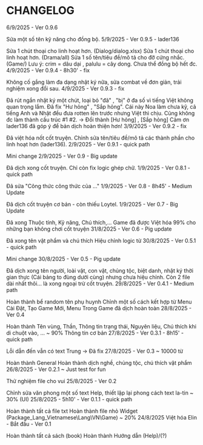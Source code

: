# CHANGELOG

6/9/2025 - Ver 0.9.6

Sửa một số tên kỹ năng cho đồng bộ.
5/9/2025 - Ver 0.9.5 - lader136

Sửa 1 chút thoại cho linh hoạt hơn. (Dialog/dialog.xlsx)
Sửa 1 chút thoại cho linh hoạt hơn. (Drama/all)
Sửa 1 số tên/tiêu đề/mô tả cho đỡ cứng nhắc. (Game/)
Lưu ý: crim = dâu dại , palulu = cây dong. Chưa thể đồng bộ hết đc.
4/9/2025 - Ver 0.9.4 - 8h30' - fix

Không cố gắng làm đa dạng nhật ký nữa, sửa combat về đơn giản, trải nghiệm xong đổi sau.
4/9/2025 - Ver 0.9.3 - fix

Đã rút ngắn nhặt ký một chút, loại bỏ "đã" , "bị" ở đa số vì tiếng Việt không quan trọng lắm.
Đã fix "Hư hỏng" , "Sắp hỏng". Cái này Noa làm chưa kỹ, cả tiếng Anh và Nhật đều đưa rotten lên trước nhưng Việt thì chịu. Cũng không đc làm thành cấu trúc #1 #2. -> Đổi thành [Hư hỏng] , [Sắp hỏng]
Cảm ơn lader136 đã góp ý để bản dịch hoàn thiện hơn!
3/9/2025 - Ver 0.9.2 - fix

Đã việt hóa nốt cốt truyện.
Chỉnh sửa tên/tiêu đề/mô tả các thành phần cho linh hoạt hơn (lader136).
2/9/2025 - Ver 0.9.1 - quick path

Mini change
2/9/2025 - Ver 0.9 - Big update

Đã dịch xong cốt truyện.
Chỉ còn fix logic ghép chữ.
1/9/2025 - Ver 0.8.1 - quick path

Đã sửa "Công thức công thức của ..."
1/9/2025 - Ver 0.8 - 8h45' - Medium Update

Đã dịch cốt truyện cơ bản - còn thiếu Loytel.
1/9/2025 - Ver 0.7 - Big Update

Đã xong Thuộc tính, Kỹ năng, Chú thích,...
Game đã được Việt hóa 99% cho những bạn không chơi cốt truyện
31/8/2025 - Ver 0.6 - Pig update

Đã xong tên vật phẩm và chú thích
Hiệu chỉnh logic từ
30/8/2025 - Ver 0.5.1 - quick path

Mini change
30/8/2025 - Ver 0.5 - Pig update

Đã dịch xong tên người, loài vật, con vật, chủng tộc, biệt danh, nhật ký thời gian thực (Cái bảng to đùng dưới cùng) nhưng chưa hiệu chỉnh.
Còn 2 file dài nhất thôi... là xong ngoại trừ cốt truyện.
29/8/2025 - Ver 0.4.1 - Medium path

Hoàn thành bể random tên phụ huynh
Chỉnh một số cách kết hợp từ
Menu Cài Đặt, Tạo Game Mới, Menu Trong Game đã dịch hoàn toàn
28/8/2025 - Ver 0.4

Hoàn thành Tên vùng, Thần, Thông tin trạng thái, Nguyên liệu, Chú thích khi di chuột vào, ... ~ 90% Thông tin cơ bản
27/8/2025 - Ver 0.3.1 - 8h15' - quick path

Lỗi dẫn đến vẫn có text Trung -> Đã fix
27/8/2025 - Ver 0.3 ~ 10000 từ

Hoàn thành General
Hoàn thành dịch nghề, chủng tộc, chú thích vật phẩm
26/8/2025 - Ver 0.2.1 ~ Just test for fun

Thử nghiệm file cho vui
25/8/2025 - Ver 0.2

Chỉnh sửa văn phong một số text Help, thiết lập lại phong cách text la-tin
~ 30% (UI)
25/8/2025 - 5h10' - Ver 0.1.1 - quick path

Hoàn thành tất cả file txt
Hoàn thành file nhỏ Widget
(Package_Lang_Vietnamese\Lang\VN\Game) ~ 20%
24/8/2025 Việt hóa Elin - Bắt đầu - Ver 0.1

Hoàn thành tất cả sách (book)
Hoàn thành Hướng dẫn (Help)/(?)
